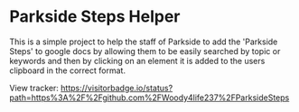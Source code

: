 # Parkside Steps Helper

This is a simple project to help the staff of Parkside to add the 'Parkside Steps' to google docs by allowing them to be easily searched by topic or keywords and then by clicking on an element it is added to the users clipboard in the correct format.

View tracker: https://visitorbadge.io/status?path=https%3A%2F%2Fgithub.com%2FWoody4life237%2FParksideSteps
